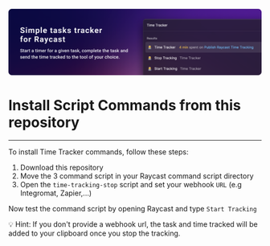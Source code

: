 

![Raycast Time Tracking Banner](https://github.com/HenriChabrand/raycast-time-tracker/blob/main/screenshots/raycast-time-tracker-banner.png?v=1)



# Install Script Commands from this repository
--- 
To install Time Tracker commands, follow these steps:
1. Download this repository
2. Move the 3 command script in your Raycast command script directory
3. Open the `time-tracking-stop` script and set your webhook `URL` (e.g Integromat, Zapier,...)

Now test the command script by opening Raycast and type `Start Tracking` 


💡 Hint: If you don't provide a webhook url, the task and time tracked will be added to your clipboard once you stop the tracking.
